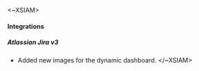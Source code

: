 <~XSIAM>
#### Integrations
##### Atlassian Jira v3
- Added new images for the dynamic dashboard.
</~XSIAM>
